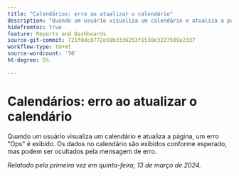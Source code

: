 ```yaml
---
title: "Calendários: erro ao atualizar o calendário"
description: "Quando um usuário visualiza um calendário e atualiza a página, um erro Ops é exibido. Os dados no calendário são exibidos conforme esperado, mas podem ser ocultados pela mensagem de erro."
hidefromtoc: true
feature: Reports and Dashboards
source-git-commit: 721f0dc8772e59b3336253f1538e3227509a2337
workflow-type: tm+mt
source-wordcount: '76'
ht-degree: 5%

---
```



# Calendários: erro ao atualizar o calendário

Quando um usuário visualiza um calendário e atualiza a página, um erro &quot;Ops&quot; é exibido. Os dados no calendário são exibidos conforme esperado, mas podem ser ocultados pela mensagem de erro.

_Relatado pela primeira vez em quinta-feira, 13 de março de 2024._
